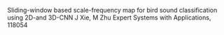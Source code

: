 Sliding-window based scale-frequency map for bird sound classification using 2D-and 3D-CNN
J Xie, M Zhu
Expert Systems with Applications, 118054
